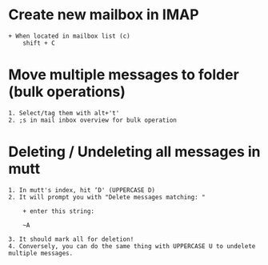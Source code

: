 # Create new mailbox in IMAP

    + When located in mailbox list (c)
    	shift + C

# Move multiple messages to folder (bulk operations)

    1. Select/tag them with alt+'t'
    2. ;s in mail inbox overview for bulk operation

# Deleting / Undeleting all messages in mutt

    1. In mutt's index, hit ‘D' (UPPERCASE D)
    2. It will prompt you with "Delete messages matching: "

    	+ enter this string:

    	~A

    3. It should mark all for deletion!
    4. Conversely, you can do the same thing with UPPERCASE U to undelete multiple messages.
